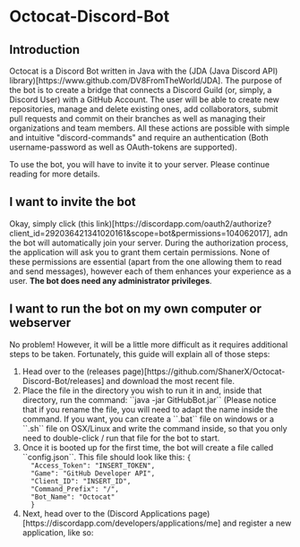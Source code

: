 # Octocat-Discord-Bot</h1>
## Introduction
<p>Octocat is a Discord Bot written in Java with the (JDA (Java Discord API) library)[https://www.github.com/DV8FromTheWorld/JDA]. The purpose of the bot is to create a bridge that connects a Discord Guild (or, simply, a Discord User) with a GitHub Account. The user will be able to create new repositories, manage and delete existing ones, add collaborators, submit pull requests and commit on their branches as well as managing their organizations and team members. All these actions are possible with simple and intuitive "discord-commands" and require an authentication (Both username-password as well as OAuth-tokens are supported).</p>
<p>To use the bot, you will have to invite it to your server. Please continue reading for more details.

## I want to invite the bot
<p>Okay, simply click (this link)[https://discordapp.com/oauth2/authorize?client_id=292036421341020161&scope=bot&permissions=104062017], adn the bot will automatically join your server. During the authorization process, the application will ask you to grant them certain permissions. None of these permissions are essential (apart from the one allowing them to read and send messages), however each of them enhances your experience as a user. <b>The bot does need any administrator privileges</b>.</p>

## I want to run the bot on my own computer or webserver
<p>No problem! However, it will be a little more difficult as it requires additional steps to be taken. Fortunately, this guide will explain all of those steps:</p>
<ol>
<li>Head over to the (releases page)[https://github.com/ShanerX/Octocat-Discord-Bot/releases] and download the most recent file.</li>
<li>Place the file in the directory you wish to run it in and, inside that directory, run the command: ``java -jar GitHubBot.jar`` (Please notice that if you rename the file, you will need to adapt the name inside the command. If you want, you can create a ``.bat`` file on windows or a ``.sh`` file on OSX/Linux and write the command inside, so that you only need to double-click / run that file for the bot to start.</li>
<li>Once it is booted up for the first time, the bot will create a file called ``config.json``. This file should look like this:
<code>{
  "Access_Token": "INSERT_TOKEN",
  "Game": "GitHub Developer API",
  "Client_ID": "INSERT_ID",
  "Command_Prefix": "/",
  "Bot_Name": "Octocat"
  }</code></li>
  <li>Next, head over to the (Discord Applications page)[https://discordapp.com/developers/applications/me] and register a new application, like so:

